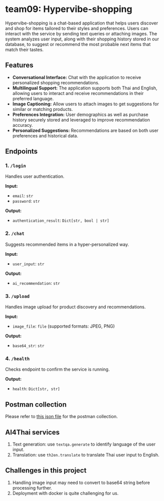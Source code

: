 # team09: Hypervibe-shopping
Hypervibe-shopping is a chat-based application that helps users discover and shop for items tailored to their styles and preferences. Users can interact with the service by sending text queries or attaching images. The system analyzes user input, along with their shopping history stored in our database, to suggest or recommend the most probable next items that match their tastes.


## Features
- **Conversational Interface:** Chat with the application to receive personalized shopping recommendations.
- **Multilingual Support:** The application supports both Thai and English, allowing users to interact and receive recommendations in their preferred language.
- **Image Captioning:** Allow users to attach images to get suggestions for similar or matching products.
- **Preferences Integration:** User demographics as well as purchase history securely stored and leveraged to improve recommendation accuracy.
- **Personalized Suggestions:** Recommendations are based on both user preferences and historical data.


## Endpoints
### 1. `/login`
Handles user authentication.

**Input:** 
- `email`: `str`
- `password`: `str`

**Output:**
- `authentication_result`: `Dict[str, bool | str]`

### 2. `/chat`
Suggests recommended items in a hyper-personalized way.

**Input:** 
- `user_input`: `str`

**Output:**
- `ai_recommendation`: `str`

### 3. `/upload`
Handles image upload for product discovery and recommendations.

**Input:**  
- `image_file`: `file` (supported formats: JPEG, PNG)

**Output:**  
- `base64_str`: `str`

### 4. `/health`
Checks endpoint to confirm the service is running.

**Output:**  
- `health`: `Dict[str, str]`


## Postman collection
Please refer to [this json file](https://gitlab.nectec.or.th/hackathon/ai-thailand-2025/team09/-/blob/main/postman_collection.json?ref_type=heads) for the postman collection.


## AI4Thai services
1. Text generation: use `textqa.generate` to identify language of the user input.
2. Translation: use `th2en.translate` to translate Thai user input to English.


## Challenges in this project
1. Handling image input may need to convert to base64 string before processing further.
2. Deployment with docker is quite challenging for us.
